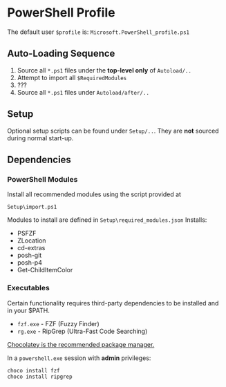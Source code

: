 # PowerShell Profile
The default user `$profile` is: `Microsoft.PowerShell_profile.ps1`

## Auto-Loading Sequence
1. Source all `*.ps1` files under the __top-level only__ of `Autoload/..`
2. Attempt to import all `$RequiredModules`
3. ???
4. Source all `*.ps1` files under `Autoload/after/..`


## Setup
Optional setup scripts can be found under `Setup/..`.
They are __not__ sourced during normal start-up.

## Dependencies

### PowerShell Modules
Install all recommended modules using the script provided at
````pwsh
Setup\import.ps1
````
Modules to install are defined in `Setup\required_modules.json`
Installs:
- PSFZF
- ZLocation
- cd-extras
- posh-git
- posh-p4
- Get-ChildItemColor


### Executables
Certain functionality requires third-party dependencies to be installed and in your $PATH.

- `fzf.exe` - FZF (Fuzzy Finder)
- `rg.exe` - RipGrep (Ultra-Fast Code Searching)

[Chocolatey is the recommended package manager.]( https://chocolatey.org/packages )

In a `powershell.exe` session with __admin__ privileges:
````pwsh
choco install fzf
choco install ripgrep
````
